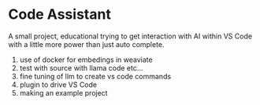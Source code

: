 # Code Assistant
A small project, educational trying to get interaction with AI within VS Code with a little more power than just auto complete.
1. use of docker for embedings in weaviate
2. test with source with llama code etc...
3. fine tuning of llm to create vs code commands
4. plugin to drive VS Code
5. making an example project
